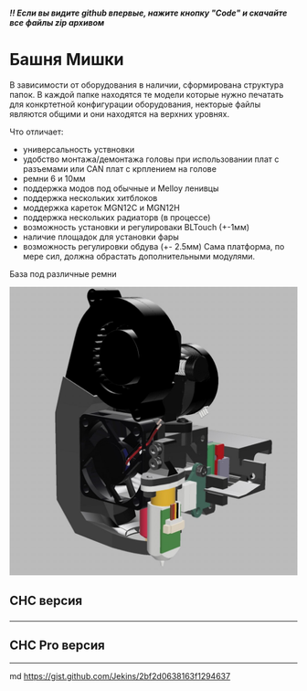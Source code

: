 ##### ‼️ Если вы видите github впервые, нажите кнопку "Code" и скачайте все файлы zip архивом 


# Башня Мишки
 
 В зависимости от оборудования в наличии, сформирована структура папок.
 В каждой папке находятся те модели которые нужно печатать для конкртетной конфигурации оборудования, некторые файлы являются общими и они находятся на верхних уровнях.
 
 Что отличает:
 - универсальность уствновки
 - удобство монтажа/демонтажа головы при использовании плат с разъемами или CAN плат с крплением на голове
 - ремни 6 и 10мм
 - поддержка модов под обычные и Melloy ленивцы
 - поддержка нескольких хитблоков 
 - моддержка кареток MGN12C и MGN12H
 - поддержка нескольких радиаторв (в процессе) 
 - возможность установки и регулироваки BLTouch (+-1мм)
 - наличие площадок для установки фары
 - возможность регулировки обдува (+- 2.5мм)
 Сама платформа, по мере сил, должна обрастать дополнительными модулями.

База под различные ремни

![BearTower img](https://github.com/pavluchenkor/BearTower/blob/master/IMG/BearTower.jpeg)
##  CHC версия
###
---
##  CHC Pro версия
---

md
 https://gist.github.com/Jekins/2bf2d0638163f1294637